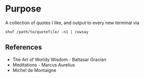 # Purpose
A collection of quotes I like, and output to every new terminal via

```
shuf /path/to/quotefile/ -n1 | cowsay
```


## References
* The Art of Worldy Wisdom - Baltasar Gracian
* Meditations - Marcus Aurelius
* Michel de Montaigne
